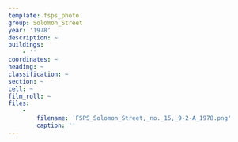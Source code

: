 ```yaml
---
template: fsps_photo
group: Solomon_Street
year: '1978'
description: ~
buildings:
    - ''
coordinates: ~
heading: ~
classification: ~
section: ~
cell: ~
film_roll: ~
files:
    -
        filename: 'FSPS_Solomon_Street,_no._15,_9-2-A_1978.png'
        caption: ''
---
```

